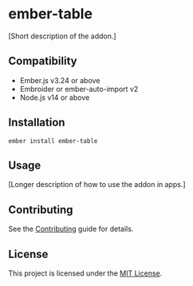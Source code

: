 ember-table
==============================================================================

[Short description of the addon.]


Compatibility
------------------------------------------------------------------------------

* Ember.js v3.24 or above
* Embroider or ember-auto-import v2
* Node.js v14 or above


Installation
------------------------------------------------------------------------------

```
ember install ember-table
```


Usage
------------------------------------------------------------------------------

[Longer description of how to use the addon in apps.]


Contributing
------------------------------------------------------------------------------

See the [Contributing](CONTRIBUTING.md) guide for details.


License
------------------------------------------------------------------------------

This project is licensed under the [MIT License](LICENSE.md).
